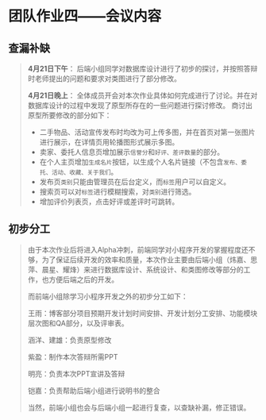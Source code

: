 # 团队作业四——会议内容

## 查漏补缺
> **4月21日下午**：
> 后端小组同学对数据库设计进行了初步的探讨，并按照答辩时老师提出的问题和要求对类图进行了部分修改。
> 
> **4月21日晚上**：
> 全体成员开会对本次作业具体如何完成进行了讨论。并在对数据库设计的过程中发现了原型所存在的一些问题进行探讨修改。
> 商讨出原型所要修改的部分如下：
> + 二手物品、活动宣传发布时均改为可上传多图，并在首页对第一张图片进行展示，在详情页用轮播图形式展示多图。
> + 卖家、委托人信息页增加展示``信誉分``和``好评、差评数量``的部分。
> + 在个人主页增加``生成名片``按钮，以生成个人名片链接（不包含``发布、委托、活动、收藏、关于我们``。
> + 发布页``类别``只能由管理员在后台定义，而``标签``用户可以自定义。
> + 搜索页可以对``标签``进行模糊搜索，对``类别``进行筛选。
> + 增加评价列表页，点击好评或差评时可跳转。

## 初步分工
> 由于本次作业后将进入Alpha冲刺，前端同学对小程序开发的掌握程度还不够，为了保证后续开发的效率和质量，本次作业主要由后端小组（炜嘉、思萍、晨星、耀烽）来进行数据库设计、系统设计、和类图修改等部分的工作，也方便后端之后的开发。
> 
> 而前端小组除学习小程序开发之外的初步分工如下： 
> 
> 王雨：博客部分项目预期开发计划时间安排、开发计划分工安排、功能模块层次图和QA部分，以及评审表。
> 
> 涵洋、建雄：负责原型修改
> 
> 紫盈：制作本次答辩所需PPT
> 
> 明亮：负责本次PPT宣讲及答辩
>
> 铠嘉：负责帮助后端小组进行说明书的整合
> 
> 当然，前端小组也会与后端小组一起进行复查，以查缺补漏，修正错误。

